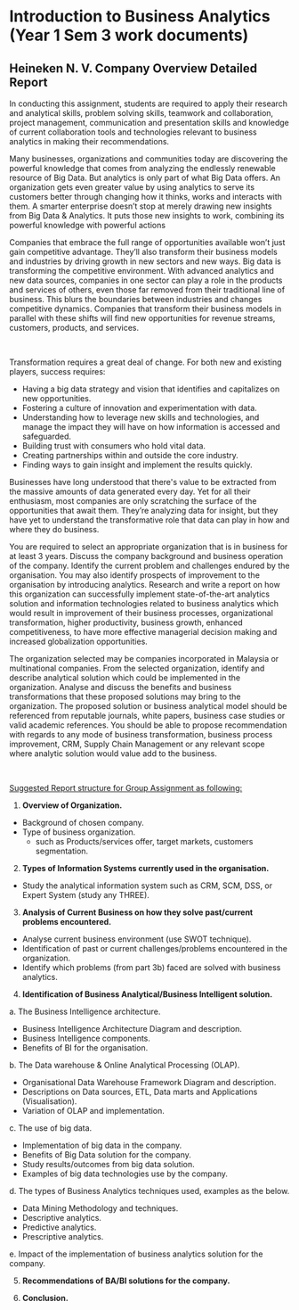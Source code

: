 # Introduction to Business Analytics (Year 1 Sem 3 work documents)

## Heineken N. V. Company Overview Detailed Report

In conducting this assignment, students are required to apply their research and analytical skills, problem solving skills, teamwork and collaboration, project management, communication and presentation skills and knowledge of current collaboration tools and technologies relevant to business analytics in making their recommendations.

Many businesses, organizations and communities today are discovering the powerful knowledge that comes from analyzing the endlessly renewable resource of Big Data. But analytics is only part of what Big Data offers. An organization gets even greater value by using analytics to serve its customers better through changing how it thinks, works and interacts with them. A smarter enterprise doesn’t stop at merely drawing new insights from Big Data & Analytics. It puts those new insights to work, combining its powerful knowledge with powerful actions

Companies that embrace the full range of opportunities available won’t just gain competitive advantage. They’ll also transform their business models and industries by driving growth in new sectors and new ways. Big data is transforming the competitive environment. With advanced analytics and new data sources, companies in one sector can play a role in the products and services of others, even those far removed from their traditional line of business. This blurs the boundaries between industries and changes competitive dynamics. Companies that transform their business models in parallel with these shifts will find new opportunities for revenue streams, customers, products, and services.

<br>

Transformation requires a great deal of change. For both new and existing players, success requires:

* Having a big data strategy and vision that identifies and capitalizes on new opportunities.
* Fostering a culture of innovation and experimentation with data.
* Understanding how to leverage new skills and technologies, and manage the impact they will have on how information is accessed and safeguarded.
* Building trust with consumers who hold vital data.
* Creating partnerships within and outside the core industry.
* Finding ways to gain insight and implement the results quickly.

Businesses have long understood that there's value to be extracted from the massive amounts of data generated every day. Yet for all their enthusiasm, most companies are only scratching the surface of the opportunities that await them. They’re analyzing data for insight, but they have yet to understand the transformative role that data can play in how and where they do business.

You are required to select an appropriate organization that is in business for at least 3 years. Discuss the company background and business operation of the company. Identify the current problem and challenges endured by the organisation. You may also identify prospects of improvement to the organisation by introducing analytics. Research and write a report on how this organization can successfully implement state-of-the-art analytics solution and information technologies related to business analytics which would result in improvement of their business processes, organizational transformation, higher productivity, business growth, enhanced competitiveness, to have more effective managerial decision making and increased globalization opportunities. 

The organization selected may be companies incorporated in Malaysia or multinational companies. From the selected organization, identify and describe analytical solution which could be implemented in the organization. Analyse and discuss the benefits and business transformations that these proposed solutions may bring to the organization. The proposed solution or business analytical model should be referenced from reputable journals, white papers, business case studies or valid academic references. You should be able to propose recommendation with regards to any mode of business transformation, business process improvement, CRM, Supply Chain Management or any relevant scope where analytic solution would value add to the business.

<br>

<u>Suggested Report structure for Group Assignment as following:</u>

1.	**Overview of Organization.**

* Background of chosen company.
* Type of business organization.
  *  such as Products/services offer, target markets, customers segmentation.

2.	**Types of Information Systems currently used in the organisation.**

* Study the analytical information system such as CRM, SCM, DSS, or Expert System (study any THREE).

3.	**Analysis of Current Business on how they solve past/current problems encountered.**

* Analyse current business environment (use SWOT technique).
* Identification of past or current challenges/problems encountered in the organization.
* Identify which problems (from part 3b) faced are solved with business analytics.

4.	**Identification of Business Analytical/Business Intelligent solution.**

a.	The Business Intelligence architecture.

* Business Intelligence Architecture Diagram and description.
* Business Intelligence components.
* Benefits of BI for the organisation.

b.  The Data warehouse & Online Analytical Processing (OLAP).

* Organisational Data Warehouse Framework Diagram and description.
* Descriptions on Data sources, ETL, Data marts and Applications (Visualisation).
* Variation of OLAP and implementation.

c.	The use of big data.

* Implementation of big data in the company.
* Benefits of Big Data solution for the company.
* Study results/outcomes from big data solution.
* Examples of big data technologies use by the company.

d.	The types of Business Analytics techniques used, examples as the below.

* Data Mining Methodology and techniques.
* Descriptive analytics.
* Predictive analytics.
* Prescriptive analytics.        

e.	Impact of the implementation of business analytics solution for the company.

5.	**Recommendations of BA/BI solutions for the company.**

6.	**Conclusion.**
